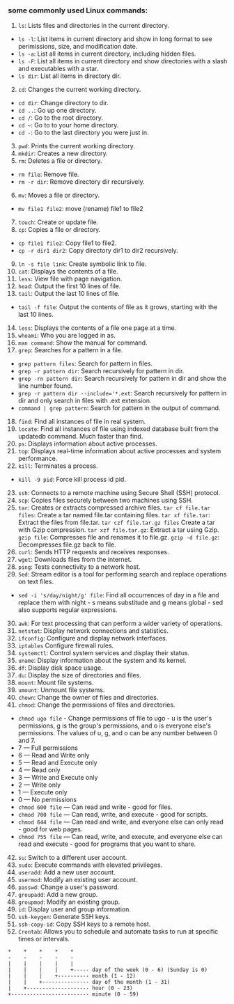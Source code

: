 ### some commonly used Linux commands:
1. ```ls```: Lists files and directories in the current directory.
- ```ls -l```: List items in current directory and show in long format to see perimissions, size, and modification date.
- ```ls -a```: List all items in current directory, including hidden files.
- ```ls -F```: List all items in current directory and show directories with a slash and executables with a star.
- ```ls dir```: List all items in directory dir.
2. ```cd```: Changes the current working directory.
- ```cd dir```: Change directory to dir.
- ```cd ..```: Go up one directory.
- ```cd /```: Go to the root directory.
- ```cd ~```: Go to to your home directory.
- ```cd -```: Go to the last directory you were just in.
3. ```pwd```: Prints the current working directory.
4. ```mkdir```: Creates a new directory.
5. ```rm```: Deletes a file or directory.
- ```rm file```: Remove file.
- ```rm -r dir```: Remove directory dir recursively.
6. ```mv```: Moves a file or directory.
- ```mv file1 file2```: move (rename) file1 to file2
7. ```touch```: Create or update file.
8. ```cp```: Copies a file or directory.
- ```cp file1 file2```: Copy file1 to file2.
- ```cp -r dir1 dir2```: Copy directory dir1 to dir2 recursively.
9. ```ln -s file link```: Create symbolic link to file.
10. ```cat```: Displays the contents of a file.
11. ```less```: View file with page navigation.
12. ```head```: Output the first 10 lines of file.
13. ```tail```: Output the last 10 lines of file.
- ```tail -f file```: Output the contents of file as it grows, starting with the last 10 lines.
14. ```less```: Displays the contents of a file one page at a time.
15. ```whoami```: Who you are logged in as.
16. ```man command```: Show the manual for command.
17. ```grep```: Searches for a pattern in a file.
- ```grep pattern files```: Search for pattern in files.
- ```grep -r pattern dir```: Search recursively for pattern in dir.
- ```grep -rn pattern dir```: Search recursively for pattern in dir and show the line number found.
- ```grep -r pattern dir --include='*.ext```: Search recursively for pattern in dir and only search in files with .ext extension.
- ```command | grep pattern```: Search for pattern in the output of command.
18. ```find```: Find all instances of file in real system.
19. ```locate```: Find all instances of file using indexed database built from the updatedb command. Much faster than find.
20. ```ps```: Displays information about active processes.
21. ```top```: Displays real-time information about active processes and system performance.
22. ```kill```: Terminates a process.
- ```kill -9 pid```: Force kill process id pid.
23. ```ssh```: Connects to a remote machine using Secure Shell (SSH) protocol.
24. ```scp```: Copies files securely between two machines using SSH.
25. ```tar```: Creates or extracts compressed archive files.
```tar cf file.tar files```: Create a tar named file.tar containing files.
```tar xf file.tar```: Extract the files from file.tar.
```tar czf file.tar.gz files``` Create a tar with Gzip compression.
```tar xzf file.tar.gz```: Extract a tar using Gzip.
```gzip file```: Compresses file and renames it to file.gz.
```gzip -d file.gz```: Decompresses file.gz back to file.
26. ```curl```: Sends HTTP requests and receives responses.
27. ```wget```: Downloads files from the internet.
28. ```ping```: Tests connectivity to a network host.
29. ```Sed```: Stream editor is a tool for performing search and replace operations on text files. 
- ```sed -i 's/day/night/g' file```: Find all occurrences of day in a file and replace them with night - s means substitude and g means global - sed also supports regular expressions.
30. ```awk```: For text processing that can perform a wider variety of operations. 
31. ```netstat```: Display network connections and statistics.
32. ```ifconfig```: Configure and display network interfaces.
33. ```iptables``` Configure firewall rules.
34. ```systemctl```: Control system services and display their status.
35. ```uname```: Display information about the system and its kernel.
36. ```df```: Display disk space usage.
37. ```du```: Display the size of directories and files.
38. ```mount```: Mount file systems.
39. ```umount```: Unmount file systems.
40. ```chown```: Change the owner of files and directories.
41. ```chmod```: Change the permissions of files and directories.
- ```chmod ugo file``` - Change permissions of file to ugo - u is the user's permissions, g is the group's permissions, and o is everyone else's permissions. The values of u, g, and o can be any number between 0 and 7.
- 7 — Full permissions
- 6 — Read and Write only
- 5 — Read and Execute only
- 4 — Read only
- 3 — Write and Execute only
- 2 — Write only
- 1 — Execute only
- 0 — No permissions
- ```chmod 600 file``` — Can read and write - good for files.
- ```chmod 700 file``` — Can read, write, and execute - good for scripts.
- ```chmod 644 file``` — Can read and write, and everyone else can only read - good for web pages.
- ```chmod 755 file``` — Can read, write, and execute, and everyone else can read and execute - good for programs that you want to share.
42. ```su```: Switch to a different user account.
43. ```sudo```: Execute commands with elevated privileges.
44. ```useradd```: Add a new user account.
45. ```usermod```: Modify an existing user account.
46. ```passwd```: Change a user's password.
47. ```groupadd```: Add a new group.
48. ```groupmod```: Modify an existing group.
49. ```id```: Display user and group information.
50. ```ssh-keygen```: Generate SSH keys.
51. ```ssh-copy-id```: Copy SSH keys to a remote host.
52. ```Crontab```: Allows you to schedule and automate tasks to run at specific times or intervals. 

```
*    *    *    *    *
-    -    -    -    -
|    |    |    |    |
|    |    |    |    +----- day of the week (0 - 6) (Sunday is 0)
|    |    |    +---------- month (1 - 12)
|    |    +--------------- day of the month (1 - 31)
|    +-------------------- hour (0 - 23)
+------------------------- minute (0 - 59)
```
